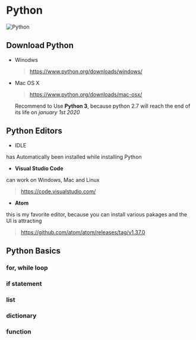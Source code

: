 # **Python** 
![Python](https://www.python.org/static/img/python-logo@2x.png)

## Download Python
  - Winodws
    > https://www.python.org/downloads/windows/
  - Mac OS X
    > https://www.python.org/downloads/mac-osx/
    
    Recommend to Use **Python 3**, because python 2.7 will reach the end of its life on *january 1st 2020*
    
## **Python Editors**
- IDLE

has Automatically been installed while installing Python

- **Visual Studio Code**

can work on Windows, Mac and Linux
> https://code.visualstudio.com/

- **Atom**

 this is my favorite editor, because you can install various pakages and the UI is attracting
 
 > https://github.com/atom/atom/releases/tag/v1.37.0

## Python Basics
### for, while loop 
### if statement 
### list 
### dictionary 
### function 

